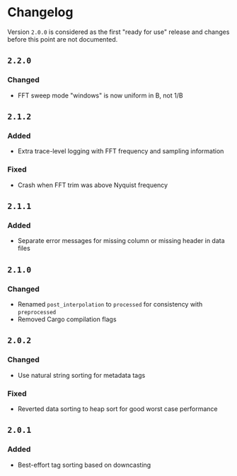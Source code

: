 # Changelog
Version `2.0.0` is considered as the first "ready for use" release and changes before this point are not documented.

## `2.2.0`
### Changed
- FFT sweep mode "windows" is now uniform in B, not 1/B

## `2.1.2`
### Added
- Extra trace-level logging with FFT frequency and sampling information

### Fixed
- Crash when FFT trim was above Nyquist frequency

## `2.1.1`
### Added
- Separate error messages for missing column or missing header in data files

## `2.1.0`
### Changed
- Renamed `post_interpolation` to `processed` for consistency with `preprocessed` 
- Removed Cargo compilation flags

## `2.0.2`
### Changed
- Use natural string sorting for metadata tags

### Fixed
- Reverted data sorting to heap sort for good worst case performance

## `2.0.1`
### Added
- Best-effort tag sorting based on downcasting